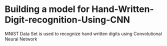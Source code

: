 # Building a model for Hand-Written-Digit-recognition-Using-CNN
MNIST Data Set is used to recognize hand written digits using Convolutional Neural Network
